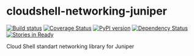 # cloudshell-networking-juniper
[![Build status](https://travis-ci.org/QualiSystems/cloudshell-networking-juniper.svg?branch=master)](https://travis-ci.org/QualiSystems/cloudshell-networking-juniper)
[![Coverage Status](https://coveralls.io/repos/github/QualiSystems/cloudshell-networking-juniper/badge.svg?branch=master)](https://coveralls.io/github/QualiSystems/cloudshell-networking-juniper)
[![PyPI version](https://badge.fury.io/py/cloudshell-networking-juniper.svg)](https://badge.fury.io/py/cloudshell-networking-juniper)
[![Dependency Status](https://dependencyci.com/github/QualiSystems/cloudshell-networking-juniper/badge)](https://dependencyci.com/github/QualiSystems/cloudshell-networking-juniper)
[![Stories in Ready](https://badge.waffle.io/QualiSystems/cloudshell-networking-juniper.svg?label=ready&title=Ready)](http://waffle.io/QualiSystems/cloudshell-networking-juniper)

Cloud Shell standart networking library for Juniper
